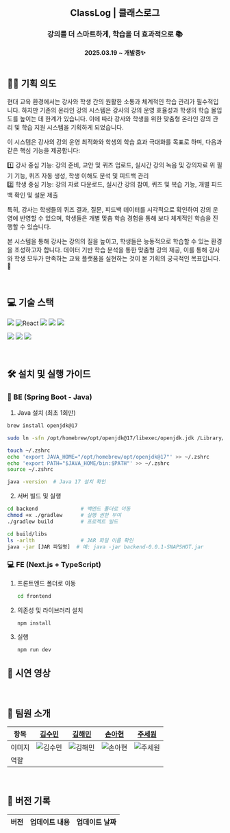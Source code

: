 <div align="center">

  <h2>ClassLog |  클래스로그</h2>
  
  <h3>강의를 더 스마트하게, 학습을 더 효과적으로 📚 </h3>
  <b>2025.03.19 ~ 개발중✨</b>

</div>

<br />

## 💁🏻 기획 의도

현대 교육 환경에서는 강사와 학생 간의 원활한 소통과 체계적인 학습 관리가 필수적입니다. 하지만 기존의 온라인 강의 시스템은 강사의 강의 운영 효율성과 학생의 학습 몰입도를 높이는 데 한계가 있습니다. 이에 따라 강사와 학생을 위한 맞춤형 온라인 강의 관리 및 학습 지원 시스템을 기획하게 되었습니다.

이 시스템은 강사의 강의 운영 최적화와 학생의 학습 효과 극대화를 목표로 하며, 다음과 같은 핵심 기능을 제공합니다:

1️⃣ 강사 중심 기능: 강의 준비, 교안 및 퀴즈 업로드, 실시간 강의 녹음 및 강의자료 위 필기 기능, 퀴즈 자동 생성, 학생 이해도 분석 및 피드백 관리  
 2️⃣ 학생 중심 기능: 강의 자료 다운로드, 실시간 강의 참여, 퀴즈 및 복습 기능, 개별 피드백 확인 및 설문 제출

특히, 강사는 학생들의 퀴즈 결과, 질문, 피드백 데이터를 시각적으로 확인하여 강의 운영에 반영할 수 있으며, 학생들은 개별 맞춤 학습 경험을 통해 보다 체계적인 학습을 진행할 수 있습니다.

본 시스템을 통해 강사는 강의의 질을 높이고, 학생들은 능동적으로 학습할 수 있는 환경을 조성하고자 합니다. 데이터 기반 학습 분석을 통한 맞춤형 강의 제공, 이를 통해 강사와 학생 모두가 만족하는 교육 플랫폼을 실현하는 것이 본 기획의 궁극적인 목표입니다. 🚀

<br />

## 💻 기술 스택

<img src="https://img.shields.io/badge/TypeScript-3178C6?style=for-the-badge&logo=typescript&logoColor=white"> <img src="https://img.shields.io/badge/React-61DAFB?style=for-the-badge&logo=react&logoColor=black" alt="React">
<img src="https://img.shields.io/badge/Next.js-000000?style=for-the-badge&logo=next.js&logoColor=white"> <img src="https://img.shields.io/badge/Zustand-5A31F4?style=for-the-badge&logo=zustand&logoColor=white"> <img src="https://img.shields.io/badge/SCSS-CC6699?style=for-the-badge&logo=sass&logoColor=white">

<img src="https://img.shields.io/badge/git-F05032?style=for-the-badge&logo=git&logoColor=white"> <img src="https://img.shields.io/badge/github-181717?style=for-the-badge&logo=github&logoColor=white"> <img src="https://img.shields.io/badge/PWA-4285F4?style=for-the-badge&logo=google-chrome&logoColor=white">

<br>

## 🛠️ 설치 및 실행 가이드
### 🔧 BE (Spring Boot - Java)

1. Java 설치 (최초 1회만)
```bash
brew install openjdk@17

sudo ln -sfn /opt/homebrew/opt/openjdk@17/libexec/openjdk.jdk /Library/Java/JavaVirtualMachines/openjdk-17.jdk

touch ~/.zshrc
echo 'export JAVA_HOME="/opt/homebrew/opt/openjdk@17"' >> ~/.zshrc
echo 'export PATH="$JAVA_HOME/bin:$PATH"' >> ~/.zshrc
source ~/.zshrc

java -version  # Java 17 설치 확인
```
2. 서버 빌드 및 실행
```bash
cd backend              # 백엔드 폴더로 이동
chmod +x ./gradlew      # 실행 권한 부여
./gradlew build         # 프로젝트 빌드

cd build/libs
ls -arlth               # JAR 파일 이름 확인
java -jar [JAR 파일명]  # 예: java -jar backend-0.0.1-SNAPSHOT.jar
```

### 💻 FE (Next.js + TypeScript)
1. 프론트엔드 폴더로 이동
   ```bash
   cd frontend
   ```
2. 의존성 및 라이브러리 설치
    ```bash
    npm install
    ```
3. 실행
   ```bash
   npm run dev
   ```
   

## 🎥 시연 영상

<br />

## 💝 팀원 소개

| 항목   | [김수민](https://github.com/sunninz)      | [김해민](https://github.com/mumminn)      | [손아현](https://github.com/iinuyha)      | [주세원](https://github.com/wntpdnjs)      |
| ------ | ----------------------------------------- | ----------------------------------------- | ----------------------------------------- | ------------------------------------------ |
| 이미지 | ![김수민](https://github.com/sunninz.png) | ![김해민](https://github.com/mumminn.png) | ![손아현](https://github.com/iinuyha.png) | ![주세원](https://github.com/wntpdnjs.png) |
| 역할   |                                           |                                           |                                           |                                            |

<br>

## 👷 버전 기록

| 버전 | <div align="center">업데이트 내용</div> | 업데이트 날짜 |
| :--: | :-------------------------------------- | :-----------: |
